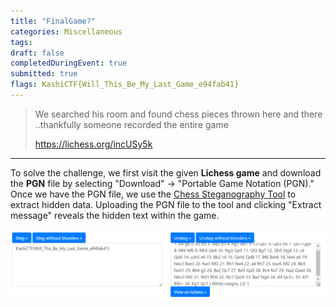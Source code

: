 ```yaml
---
title: "FinalGame?"
categories: Miscellaneous
tags: 
draft: false
completedDuringEvent: true
submitted: true
flags: KashiCTF{Will_This_Be_My_Last_Game_e94fab41}
---
```

> We searched his room and found chess pieces thrown here and there ..thankfully someone recorded the entire game
>
> https://lichess.org/incUSy5k

---

To solve the challenge, we first visit the given **Lichess game** and download the **PGN** file by selecting "Download" -> "Portable Game Notation (PGN)." Once we have the PGN file, we use the [Chess Steganography Tool](https://incoherency.co.uk/chess-steg/) to extract hidden data. Uploading the PGN file to the tool and clicking "Extract message" reveals the hidden text within the game.

![alt text](image.png)
